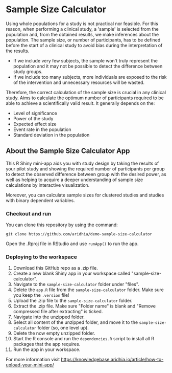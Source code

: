 # Sample Size Calculator

Using whole populations for a study is not practical nor feasible. For this reason, when performing a clinical study, a 'sample' is selected from the population and, from the obtained results, we  make inferences about the population. The sample size, or number of participants, has to be defined before the start of a clinical study to avoid bias during the interpretation of the results. 

- If we include very few subjects, the sample won't truly represent the population and it may not be possible to detect the difference between study groups.
- If we include too many subjects, more individuals are exposed to the risk of the intervention and unnecessary resources will be wasted.
  
Therefore, the correct calculation of the sample size is crucial in any clinical study. Aims to calculate the optimum number of participants required to be able to achieve a scientifically valid result. It generally depends on the:

- Level of significance
- Power of the study
- Expected effect size
- Event rate in the population
- Standard deviation in the population

## About the Sample Size Calculator App

This R Shiny mini-app aids you with study design by taking the results of your pilot study and showing the required number of participants per group to detect the observed difference between group with the desired power, as well as helping to acquire a deeper understanding of sample size calculations by interactive visualization.

Moreover, you can calculate sample sizes for clustered studies and studies with binary dependent variables.

### Checkout and run

You can clone this repository by using the command:

```{bash}
git clone https://github.com/aridhia/demo-sample-size-calculator
```

Open the .Rproj file in RStudio and use `runApp()` to run the app.

### Deploying to the workspace

1. Download this GitHub repo as a .zip file.
2. Create a new blank Shiny app in your workspace called "sample-size-calculator".
3. Navigate to the `sample-size-calculator` folder under "files".
4. Delete the `app.R` file from the `sample-size-calculator` folder. Make sure you keep the `.version` file!
5. Upload the .zip file to the `sample-size-calculator` folder.
6. Extract the .zip file. Make sure "Folder name" is blank and "Remove compressed file after extracting" is ticked.
7. Navigate into the unzipped folder.
8. Select all content of the unzipped folder, and move it to the `sample-size-calculator` folder (so, one level up).
9. Delete the now empty unzipped folder.
10. Start the R console and run the `dependencies.R` script to install all R packages that the app requires.
11. Run the app in your workspace.

For more information visit https://knowledgebase.aridhia.io/article/how-to-upload-your-mini-app/